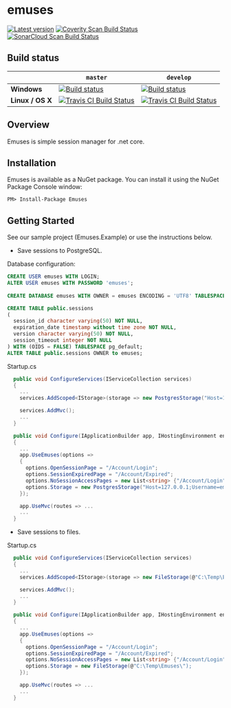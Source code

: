 # emuses

[![Latest version](https://img.shields.io/nuget/v/emuses.svg)](https://www.nuget.org/packages?q=emuses) [![Coverity Scan Build Status](https://scan.coverity.com/projects/14686/badge.svg)](https://scan.coverity.com/projects/teja-1010100-emuses) [![SonarCloud Scan Build Status](https://sonarcloud.io/api/badges/gate?key=Emuses)](https://sonarcloud.io/api/badges/gate?key=Emuses)
  
## Build status

&nbsp; | `master` | `develop`
--- | --- | --- 
**Windows** | [![Build status](https://ci.appveyor.com/api/projects/status/w5f9n0klhma23htn/branch/master?svg=true)](https://ci.appveyor.com/project/teja-1010100/emuses/branch/master) | [![Build status](https://ci.appveyor.com/api/projects/status/w5f9n0klhma23htn/branch/develop?svg=true)](https://ci.appveyor.com/project/teja-1010100/emuses/branch/develop) 
**Linux / OS X** | [![Travis CI Build Status](https://api.travis-ci.org/teja-1010100/emuses.svg?branch=master)](https://travis-ci.org/teja-1010100/emuses/branches) | [![Travis CI Build Status](https://api.travis-ci.org/teja-1010100/emuses.svg?branch=develop)](https://travis-ci.org/teja-1010100/emuses/branches)
  
## Overview

Emuses is simple session manager for .net core.

## Installation

Emuses is available as a NuGet package. You can install it using the NuGet Package Console window:
  
```
PM> Install-Package Emuses
```
  
## Getting Started

See our sample project (Emuses.Example) or use the instructions below.

- Save sessions to PostgreSQL.
  
Database configuration:
```SQL
CREATE USER emuses WITH LOGIN;
ALTER USER emuses WITH PASSWORD 'emuses';
  
CREATE DATABASE emuses WITH OWNER = emuses ENCODING = 'UTF8' TABLESPACE = pg_default CONNECTION LIMIT = -1;
```
  
```SQL  
CREATE TABLE public.sessions
(
  session_id character varying(50) NOT NULL,
  expiration_date timestamp without time zone NOT NULL,
  version character varying(50) NOT NULL,
  session_timeout integer NOT NULL
) WITH (OIDS = FALSE) TABLESPACE pg_default;
ALTER TABLE public.sessions OWNER to emuses;
```
  
Startup.cs  
```csharp
  public void ConfigureServices(IServiceCollection services)
  {
    ...
    services.AddScoped<IStorage>(storage => new PostgresStorage("Host=127.0.0.1;Username=emuses;Password=emuses;Database=emuses"));

    services.AddMvc();
    ...
  }
```
  
```csharp
  public void Configure(IApplicationBuilder app, IHostingEnvironment env, ILoggerFactory loggerFactory)
  {
    ...
    app.UseEmuses(options =>
    {
      options.OpenSessionPage = "/Account/Login";
      options.SessionExpiredPage = "/Account/Expired";
      options.NoSessionAccessPages = new List<string> {"/Account/Login", "Account/Logout"};
      options.Storage = new PostgresStorage("Host=127.0.0.1;Username=emuses;Password=emuses;Database=emuses");
    });

    app.UseMvc(routes => ...
    ...
  }
```
    
- Save sessions to files.
  
Startup.cs  
```csharp
  public void ConfigureServices(IServiceCollection services)
  {
    ...
    services.AddScoped<IStorage>(storage => new FileStorage(@"C:\Temp\Emuses\"));

    services.AddMvc();
    ...
  }
```
    
```csharp
  public void Configure(IApplicationBuilder app, IHostingEnvironment env, ILoggerFactory loggerFactory)
  {
    ...
    app.UseEmuses(options =>
    {
      options.OpenSessionPage = "/Account/Login";
      options.SessionExpiredPage = "/Account/Expired";
      options.NoSessionAccessPages = new List<string> {"/Account/Login", "Account/Logout"};
      options.Storage = new FileStorage(@"C:\Temp\Emuses\");
    });

    app.UseMvc(routes => ...
    ...
  }
```
